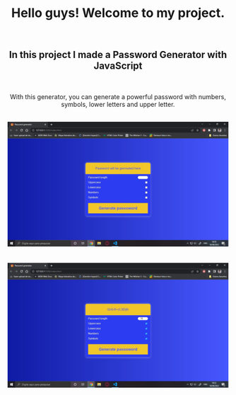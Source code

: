 <h1 align = "center"> Hello guys! Welcome to my project. </h1>
<br>
<h2 align = "center"> In this project I made a Password Generator with JavaScript</h2>
<br>
<p align = "center">With this generator, you can generate a powerful password with numbers, symbols, lower letters and upper letter.</p>
<br>
<div align="center">
<img src="public/images/screenshot1.JPG" width = "500px">
</div>
<br>
<br>
<div align="center">
<img src="public/images/screenshot2.JPG" width = "500px">
</div>
<br>
